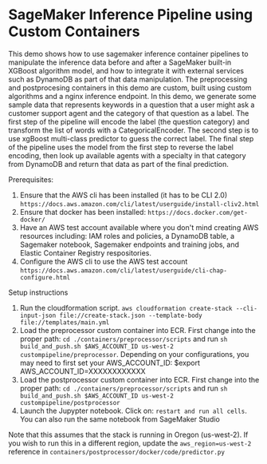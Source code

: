 # SageMaker Inference Pipeline using Custom Containers

This demo shows how to use sagemaker inference container pipelines to manipulate the inference data before and after a SageMaker built-in XGBoost algorithm model, and how to integrate it with external services such as DynamoDB as part of that data manipulation. The preprocessing and postprocesing containers in this demo are custom, built using custom algorithms and a nginx inference endpoint. In this demo, we generate some sample data that represents keywords in a question that a user might ask a customer support agent and the category of that question as a label. The first step of the pipeline will encode the label (the question category) and transform the list of words with a CategoricalEncoder. The second step is to use xgBoost multi-class predictor to guess the correct label. The final step of the pipeline uses the model from the first step to reverse the label encoding, then look up available agents with a specialty in that category from DynamoDB and return that data as part of the final prediction.

Prerequisites:

 1. Ensure that the AWS cli has been installed (it has to be CLI 2.0) `https://docs.aws.amazon.com/cli/latest/userguide/install-cliv2.html`
 2. Ensure that docker has been installed: `https://docs.docker.com/get-docker/`
 3. Have an AWS test account available where you don't mind creating AWS resources including: IAM roles and policies, a DynamoDB table, a Sagemaker notebook, Sagemaker endpoints and training jobs, and Elastic Container Registry respositories.
 4. Configure the AWS cli to use the AWS test account `https://docs.aws.amazon.com/cli/latest/userguide/cli-chap-configure.html`

Setup instructions

 1. Run the cloudformation script. `aws cloudformation create-stack --cli-input-json file://create-stack.json --template-body file://templates/main.yml`
 2. Load the preprocessor custom container into ECR. First change into the proper path: `cd ./containers/preprocessor/scripts` and run `sh build_and_push.sh $AWS_ACCOUNT_ID us-west-2 custompipeline/preprocessor`. Depending on your configurations, you may need to first set your AWS_ACCOUNT_ID: $export AWS_ACCOUNT_ID=XXXXXXXXXXXX
 3. Load the postprocessor custom container into ECR. First change into the proper path: `cd ./containers/preprocessor/scripts` and run `sh build_and_push.sh $AWS_ACCOUNT_ID us-west-2 custompipeline/postprocessor`
 4. Launch the Jupypter notebook. Click on: `restart and run all cells`. You can also run the same notebook from SageMaker Studio 

Note that this assumes that the stack is running in Oregon (us-west-2). If you wish to run this in a different region, update the `aws_region=us-west-2` reference in `containers/postprocessor/docker/code/predictor.py`
